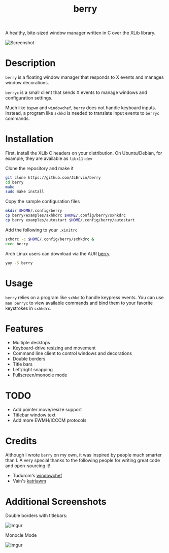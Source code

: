 <div align='center'>
    <h1>berry</h1><br>
</div>

A healthy, bite-sized window manager written in C over the XLib library.

![Screenshot](https://i.imgur.com/J7nwibt.png)

# Description
`berry` is a floating window manager that responds to X events and manages window decorations.

`berryc` is a small client that sends X events to manage windows and configuration settings.

Much like `bspwm` and `windowchef`, `berry` does not handle keyboard inputs.
Instead, a program like `sxhkd` is needed to translate input events to `berryc` commands.

# Installation

First, install the XLib C headers on your distribution. On Ubuntu/Debian, for example, they are available as `libx11-dev`

Clone the repository and make it

``` bash
git clone https://github.com/JLErvin/berry
cd berry
make
sudo make install
```

Copy the sample configuration files

``` bash
mkdir $HOME/.config/berry
cp berry/examples/sxhkdrc $HOME/.config/berry/sxhkdrc
cp berry examples/autostart $HOME/.config/berry/autostart
```

Add the following to your `.xinitrc`

```bash
sxhdrc -c $HOME/.config/berry/sxhkdrc &
exec berry
```

Arch Linux users can download via the AUR [berry](https://aur.archlinux.org/packages/berry-git/)

```bash
yay -S berry
```

# Usage

`berry` relies on a program like `sxhkd` to handle keypress events. 
You can use `man berryc` to view available commands and bind them to 
your favorite keystrokes in `sxhkdrc`. 

# Features

* Multiple desktops
* Keyboard-drive resizing and movement
* Command line client to control windows and decorations
* Double borders
* Title bars
* Left/right snapping
* Fullscreen/monocle mode

# TODO

* Add pointer move/resize support
* Titlebar window text
* Add more EWMH/ICCCM protocols

# Credits

Although I wrote `berry` on my own, it was inspired by people much smarter than I. 
A very special thanks to the following people for writing great code and open-sourcing it!

* Tudurom's [windowchef](https://github.com/tudurom/windowchef)
* Vain's [katriawm](https://github.com/vain/katriawm)

# Additional Screenshots

Double borders with titlebars:

![Imgur](https://i.imgur.com/oRk9xzq.png)

Monocle Mode

![Imgur](https://i.imgur.com/DTYhOLR.png)
